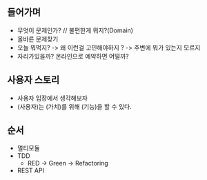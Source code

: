 ## 들어가며
- 무엇이 문제인가? // 불편한게 뭐지?(Domain)
- 올바른 문제찾기
- 오늘 뭐먹지? -> 왜 이런걸 고민해야하지 ? -> 주변에 뭐가 있는지 모르지
- 자리가있을까? 온라인으로 예약하면 어떨까?

## 사용자 스토리
- 사용자 입장에서 생각해보자
- (사용자)는 (가치)를 위해 (기능)을 할 수 있다.

## 순서
- 멀티모듈
- TDD
  - RED -> Green -> Refactoring
- REST API 
